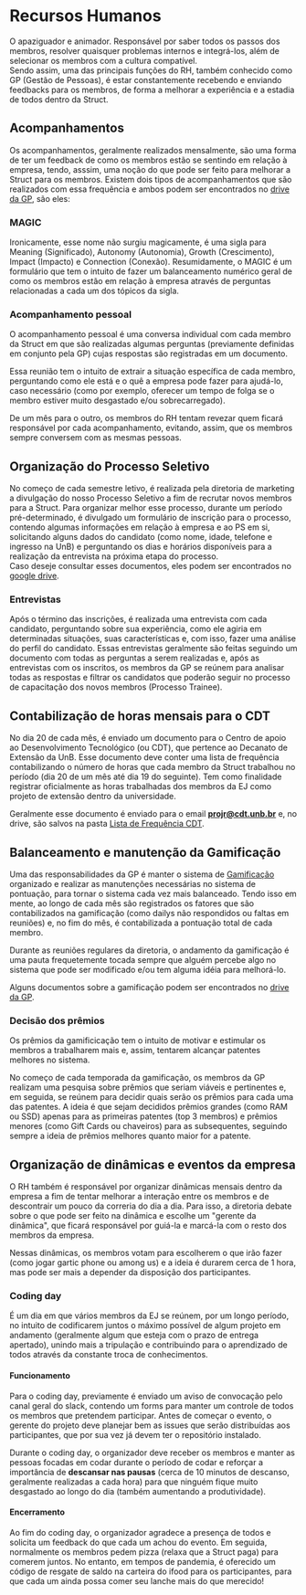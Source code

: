 # Recursos Humanos

O apaziguador e animador. Responsável por saber todos os passos dos membros, resolver quaisquer problemas internos e integrá-los, além de selecionar os membros com a cultura compatível.  
Sendo assim, uma das principais funções do RH, também conhecido como GP (Gestão de Pessoas), é estar constantemente recebendo e enviando feedbacks para os membros, de forma a melhorar a experiência e a estadia de todos dentro da Struct.

## Acompanhamentos

Os acompanhamentos, geralmente realizados mensalmente, são uma forma de ter um feedback de como os membros estão se sentindo em relação à empresa, tendo, asssim, uma noção do que pode ser feito para melhorar a Struct para os membros. Existem dois tipos de acompanhamentos que são realizados com essa frequência e ambos podem ser encontrados no [drive da GP](https://drive.google.com/drive/folders/1UjkJRqE3zGmMZ60WlP9BVEF7h_FpHVNd?usp=sharing), são eles:

### MAGIC

Ironicamente, esse nome não surgiu magicamente, é uma sigla para Meaning (Significado), Autonomy (Autonomia), Growth (Crescimento), Impact (Impacto) e Connection (Conexão). Resumidamente, o MAGIC é um formulário que tem o intuito de fazer um balanceamento numérico geral de como os membros estão em relação à empresa através de perguntas relacionadas a cada um dos tópicos da sigla.

### Acompanhamento pessoal

O acompanhamento pessoal é uma conversa individual com cada membro da Struct em que são realizadas algumas perguntas (previamente definidas em conjunto pela GP) cujas respostas são registradas em um documento.

Essa reunião tem o intuito de extrair a situação específica de cada membro, perguntando como ele está e o quê a empresa pode fazer para ajudá-lo, caso necessário (como por exemplo, oferecer um tempo de folga se o membro estiver muito desgastado e/ou sobrecarregado).

De um mês para o outro, os membros do RH tentam revezar quem ficará responsável por cada acompanhamento, evitando, assim, que os membros sempre conversem com as mesmas pessoas.



## Organização do Processo Seletivo

No começo de cada semestre letivo, é realizada pela diretoria de marketing a divulgação do nosso Processo Seletivo a fim de recrutar novos membros para a Struct. Para organizar melhor esse processo, durante um período pré-determinado, é divulgado um formulário de inscrição para o processo, contendo algumas informações em relação à empresa e ao PS em si, solicitando alguns dados do candidato (como nome, idade, telefone e ingresso na UnB) e perguntando os dias e horários disponíveis para a realização da entrevista na próxima etapa do processo.  
Caso deseje consultar esses documentos, eles podem ser encontrados no [google drive](https://drive.google.com/drive/folders/1DejZ_MNlvmx_uiWTmovEyNIfA6DOITe7?usp=sharing).

### Entrevistas

Após o término das inscrições, é realizada uma entrevista com cada candidato, perguntando sobre sua experiência, como ele agiria em determinadas situações, suas características e, com isso, fazer uma análise do perfil do candidato. Essas entrevistas geralmente são feitas seguindo um documento com todas as perguntas a serem realizadas e, após as entrevistas com os inscritos, os membros da GP se reúnem para analisar todas as respostas e filtrar os candidatos que poderão seguir no processo de capacitação dos novos membros (Processo Trainee).



## Contabilização de horas mensais para o CDT

No dia 20 de cada mês, é enviado um documento para o Centro de apoio ao Desenvolvimento Tecnológico (ou CDT), que pertence ao Decanato de Extensão da UnB. Esse documento deve conter uma lista de frequência contabilizando o número de horas que cada membro da Struct trabalhou no período (dia 20 de um mês até dia 19 do seguinte). Tem como finalidade registrar oficialmente as horas trabalhadas dos membros da EJ como projeto de extensão dentro da universidade.

Geralmente esse documento é enviado para o email **projr@cdt.unb.br** e, no drive, são salvos na pasta [Lista de Frequência CDT](https://drive.google.com/drive/folders/1SYpy81GGvm-5mG0okBlwDzBxCoQGW95l?usp=sharing).



## Balanceamento e manutenção da Gamificação

Uma das responsabilidades da GP é manter o sistema de [Gamificação](../execucao/gamificacao/gamificacao.md) organizado e realizar as manutenções necessárias no sistema de pontuação, para tornar o sistema cada vez mais balanceado. Tendo isso em mente, ao longo de cada mês são registrados os fatores que são contabilizados na gamificação (como dailys não respondidos ou faltas em reuniões) e, no fim do mês, é contabilizada a pontuação total de cada membro.

Durante as reuniões regulares da diretoria, o andamento da gamificação é uma pauta frequetemente tocada sempre que alguém percebe algo no sistema que pode ser modificado e/ou tem alguma idéia para melhorá-lo.

Alguns documentos sobre a gamificação podem ser encontrados no [drive da GP](https://drive.google.com/drive/folders/1jW4_ePOPYQWstM4d5R_CfK7_y03vjdvu?usp=sharing).

### Decisão dos prêmios

Os prêmios da gamificicação tem o intuito de motivar e estimular os membros a trabalharem mais e, assim, tentarem alcançar patentes melhores no sistema.

No começo de cada temporada da gamificação, os membros da GP realizam uma pesquisa sobre prêmios que seriam viáveis e pertinentes e, em seguida, se reúnem para decidir quais serão os prêmios para cada uma das patentes. A ideia é que sejam decididos prêmios grandes (como RAM ou SSD) apenas para as primeiras patentes (top 3 membros) e prêmios menores (como Gift Cards ou chaveiros) para as subsequentes, seguindo sempre a ideia de prêmios melhores quanto maior for a patente.



## Organização de dinâmicas e eventos da empresa

O RH também é responsável por organizar dinâmicas mensais dentro da empresa a fim de tentar melhorar a interação entre os membros e de descontrair um pouco da correria do dia a dia. Para isso, a diretoria debate sobre o que pode ser feito na dinâmica e escolhe um "gerente da dinâmica", que ficará responsável por guiá-la e marcá-la com o resto dos membros da empresa.

Nessas dinâmicas, os membros votam para escolherem o que irão fazer (como jogar gartic phone ou among us) e a ideia é durarem cerca de 1 hora, mas pode ser mais a depender da disposição dos participantes.

### Coding day

É um dia em que vários membros da EJ se reúnem, por um longo período, no intuito de codificarem juntos o máximo possível de algum projeto em andamento (geralmente algum que esteja com o prazo de entrega apertado), unindo mais a tripulação e contribuindo para o aprendizado de todos através da constante troca de conhecimentos.

#### Funcionamento
Para o coding day, previamente é enviado um aviso de convocação pelo canal geral do slack, contendo um forms para manter um controle de todos os membros que pretendem participar. Antes de começar o evento, o gerente do projeto deve planejar bem as issues que serão distribuídas aos participantes, que por sua vez já devem ter o repositório instalado. 

Durante o coding day, o organizador deve receber os membros e manter as pessoas focadas em codar durante o período de codar e reforçar a importância de **descansar nas pausas** (cerca de 10 minutos de descanso, geralmente realizadas a cada hora) para que ninguém fique muito desgastado ao longo do dia (também aumentando a produtividade).

#### Encerramento
Ao fim do coding day, o organizador agradece a presença de todos e solicita um feedback do que cada um achou do evento. Em seguida, normalmente os membros pedem pizza (relaxa que a Struct paga) para comerem juntos. No entanto, em tempos de pandemia, é oferecido um código de resgate de saldo na carteira do ifood para os participantes, para que cada um ainda possa comer seu lanche mais do que merecido!
